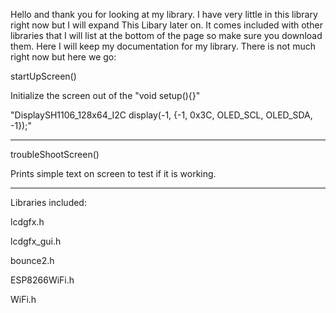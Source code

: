 Hello and thank you for looking at my library. I have very little in this library right now but I will expand This Libary later on. It comes included with other libraries that I will list at the bottom of the page so make sure you download them. Here I will keep my documentation for my library.
There is not much right now but here we go:

startUpScreen()

Initialize the screen out of the "void setup(){}"

"DisplaySH1106_128x64_I2C display(-1, {-1, 0x3C, OLED_SCL, OLED_SDA, -1});"
__________________________________________________________________________________________

troubleShootScreen()

Prints simple text on screen to test if it is working.
___________________________________________________________________________________________

Libraries included:

lcdgfx.h

lcdgfx_gui.h

bounce2.h

ESP8266WiFi.h

WiFi.h


